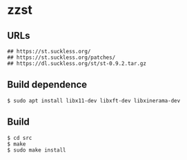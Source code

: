 zzst
====

## URLs

    ## https://st.suckless.org/
    ## https://st.suckless.org/patches/
    ## https://dl.suckless.org/st/st-0.9.2.tar.gz

## Build dependence

    $ sudo apt install libx11-dev libxft-dev libxinerama-dev

## Build

    $ cd src
    $ make
    $ sudo make install
